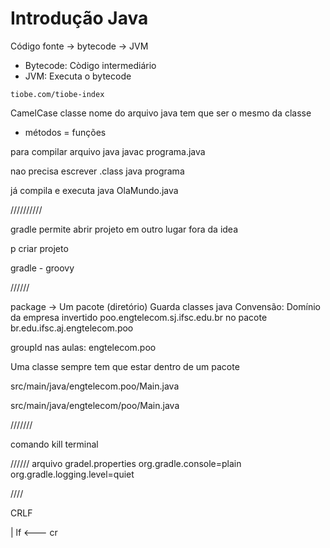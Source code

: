 # Introdução Java

Código fonte -> bytecode -> JVM

- Bytecode: Còdigo intermediário 
- JVM: Executa o bytecode

`tiobe.com/tiobe-index`

CamelCase classe
nome do arquivo java tem que ser o mesmo da classe

 - métodos = funções

para compilar arquivo java
    javac programa.java

nao precisa escrever .class
java programa

já compila e executa
java OlaMundo.java

//////////

gradle permite abrir projeto em outro lugar fora da idea

p criar projeto

gradle - groovy

//////

package -> Um pacote (diretório)
Guarda classes java
Convensão: Domínio da empresa invertido
poo.engtelecom.sj.ifsc.edu.br
no pacote
br.edu.ifsc.aj.engtelecom.poo

groupld
nas aulas:
engtelecom.poo

Uma classe sempre tem que estar dentro de um pacote


src/main/java/engtelecom.poo/Main.java

src/main/java/engtelecom/poo/Main.java

///////


comando kill terminal


//////
arquivo gradel.properties
org.gradle.console=plain
org.gradle.logging.level=quiet


////

CRLF

   | lf
<--- 
cr
